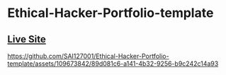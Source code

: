 # Ethical-Hacker-Portfolio-template

## [Live Site](https://hellothisme.netlify.app/)




https://github.com/SAI127001/Ethical-Hacker-Portfolio-template/assets/109673842/89d081c6-a141-4b32-9256-b9c242c14a93

